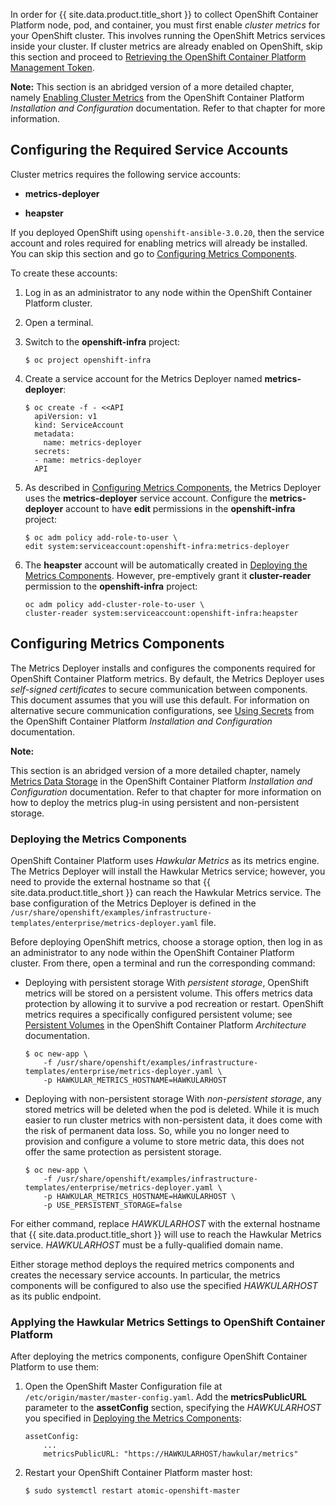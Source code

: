In order for {{ site.data.product.title_short }} to collect OpenShift Container Platform node, pod, and container, you must first enable *cluster
metrics* for your OpenShift cluster. This involves running the OpenShift
Metrics services inside your cluster. If cluster metrics are already
enabled on OpenShift, skip this section and proceed to
[Retrieving the OpenShift Container Platform Management Token](#retrieving-the-openshift-container-platform-management-token).

**Note:** This section is an abridged version of a more detailed chapter, namely
[Enabling Cluster Metrics](https://access.redhat.com/documentation/en-us/openshift_container_platform/3.9/html/installation_and_configuration/install-config-cluster-metrics) from the OpenShift Container Platform *Installation and Configuration* documentation. Refer to that chapter for more information.

## Configuring the Required Service Accounts

Cluster metrics requires the following service accounts:

  - **metrics-deployer**

  - **heapster**

<div class="important">

If you deployed OpenShift using `openshift-ansible-3.0.20`, then the
service account and roles required for enabling metrics will already be
installed. You can skip this section and go to [Configuring Metrics
Components](#ocp-metrics-storage).

</div>

To create these accounts:

1.  Log in as an administrator to any node within the OpenShift
    Container Platform cluster.

2.  Open a terminal.

3.  Switch to the **openshift-infra** project:

        $ oc project openshift-infra

4.  Create a service account for the Metrics Deployer named
    **metrics-deployer**:

        $ oc create -f - <<API
          apiVersion: v1
          kind: ServiceAccount
          metadata:
            name: metrics-deployer
          secrets:
          - name: metrics-deployer
          API

5.  As described in [Configuring Metrics Components](#ocp-metrics-storage), the Metrics Deployer uses the
    **metrics-deployer** service account. Configure the
    **metrics-deployer** account to have **edit** permissions in the
    **openshift-infra** project:

    ```
    $ oc adm policy add-role-to-user \
    edit system:serviceaccount:openshift-infra:metrics-deployer
    ```

6.  The **heapster** account will be automatically created in [Deploying the Metrics Components](#ocp-metrics-deploy). However, pre-emptively
    grant it **cluster-reader** permission to the **openshift-infra**
    project:


    ```
    oc adm policy add-cluster-role-to-user \
    cluster-reader system:serviceaccount:openshift-infra:heapster
    ```


## Configuring Metrics Components

The Metrics Deployer installs and configures the components required for
OpenShift Container Platform metrics. By default, the Metrics Deployer
uses *self-signed certificates* to secure communication between
components. This document assumes that you will use this default. For
information on alternative secure communication configurations, see
[Using Secrets](https://access.redhat.com/documentation/en-us/openshift_container_platform/3.9/html/installation_and_configuration/install-config-cluster-metrics#metrics-using-secrets)
from the OpenShift Container Platform *Installation and Configuration*
documentation.

**Note:**

This section is an abridged version of a more detailed chapter, namely [Metrics Data Storage](https://access.redhat.com/documentation/en-us/openshift_container_platform/3.9/html/installation_and_configuration/install-config-cluster-metrics#metrics-data-storage)
in the OpenShift Container Platform *Installation and Configuration* documentation. Refer to that chapter for more information on how to deploy the metrics plug-in using persistent and non-persistent storage.

### Deploying the Metrics Components

OpenShift Container Platform uses *Hawkular Metrics* as its metrics
engine. The Metrics Deployer will install the Hawkular Metrics service;
however, you need to provide the external hostname so that
{{ site.data.product.title_short }} can reach the Hawkular Metrics service. The base configuration of the Metrics Deployer is defined in the
`/usr/share/openshift/examples/infrastructure-templates/enterprise/metrics-deployer.yaml`
file.

Before deploying OpenShift metrics, choose a storage option, then log in
as an administrator to any node within the OpenShift Container Platform
cluster. From there, open a terminal and run the corresponding command:

  - Deploying with persistent storage
    With *persistent storage*, OpenShift metrics will be stored on a
    persistent volume. This offers metrics data protection by allowing
    it to survive a pod recreation or restart. OpenShift metrics
    requires a specifically configured persistent volume; see
    [Persistent Volumes](https://access.redhat.com/documentation/en-us/openshift_container_platform/3.9/html/architecture/additional-concepts#persistent-volumes)
    in the OpenShift Container Platform *Architecture* documentation.

        $ oc new-app \
            -f /usr/share/openshift/examples/infrastructure-templates/enterprise/metrics-deployer.yaml \
            -p HAWKULAR_METRICS_HOSTNAME=HAWKULARHOST

  - Deploying with non-persistent storage
    With *non-persistent storage*, any stored metrics will be deleted
    when the pod is deleted. While it is much easier to run cluster
    metrics with non-persistent data, it does come with the risk of
    permanent data loss. So, while you no longer need to provision and
    configure a volume to store metric data, this does not offer the
    same protection as persistent storage.

        $ oc new-app \
            -f /usr/share/openshift/examples/infrastructure-templates/enterprise/metrics-deployer.yaml \
            -p HAWKULAR_METRICS_HOSTNAME=HAWKULARHOST \
            -p USE_PERSISTENT_STORAGE=false

For either command, replace *HAWKULARHOST* with the external hostname
that {{ site.data.product.title_short }} will use to reach the Hawkular Metrics
service. *HAWKULARHOST* must be a fully-qualified domain name.

Either storage method deploys the required metrics components and
creates the necessary service accounts. In particular, the metrics
components will be configured to also use the specified *HAWKULARHOST*
as its public endpoint.

### Applying the Hawkular Metrics Settings to OpenShift Container Platform

After deploying the metrics components, configure OpenShift Container
Platform to use them:

1.  Open the OpenShift Master Configuration file at
    `/etc/origin/master/master-config.yaml`. Add the
    **metricsPublicURL** parameter to the **assetConfig** section,
    specifying the *HAWKULARHOST* you specified in [Deploying the
    Metrics Components](#ocp-metrics-deploy):

        assetConfig:
            ...
            metricsPublicURL: "https://HAWKULARHOST/hawkular/metrics"

2.  Restart your OpenShift Container Platform master host:

        $ sudo systemctl restart atomic-openshift-master
